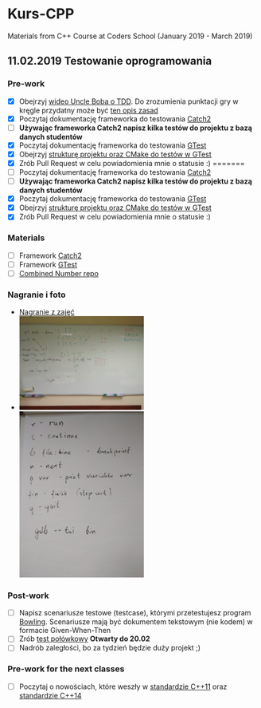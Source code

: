 # Kurs-CPP
Materials from C++ Course at Coders School (January 2019 - March 2019)

## 11.02.2019 Testowanie oprogramowania

### Pre-work 
- [X] Obejrzyj [wideo Uncle Boba o TDD](https://trello-attachments.s3.amazonaws.com/5b20ebcd819b419f2d65c274/5b5d70bf109bc670f6d8d10d/90fb5c9305b6e8092df116da1c845210/fm_CleanCode-E6-P2-540p.mp4). Do zrozumienia punktacji gry w kręgle przydatny może być [ten opis zasad](bowling.txt)
- [X] Poczytaj dokumentację frameworka do testowania [Catch2](https://github.com/catchorg/Catch2/blob/master/docs/tutorial.md)
- [ ] **Używając frameworka Catch2 napisz kilka testów do projektu z bazą danych studentów**
- [X] Poczytaj dokumentację frameworka do testowania [GTest](https://github.com/google/googletest/blob/master/googletest/docs/primer.md)
- [X] Obejrzyj [strukturę projektu oraz CMake do testów w GTest](https://github.com/LordLukin/CombinedNumber)
- [X] Zrób Pull Request w celu powiadomienia mnie o statusie :)
=======
- [ ] Poczytaj dokumentację frameworka do testowania [Catch2](https://github.com/catchorg/Catch2/blob/master/docs/tutorial.md)
- [ ] **Używając frameworka Catch2 napisz kilka testów do projektu z bazą danych studentów**
- [X] Poczytaj dokumentację frameworka do testowania [GTest](https://github.com/google/googletest/blob/master/googletest/docs/primer.md)
- [X] Obejrzyj [strukturę projektu oraz CMake do testów w GTest](https://github.com/LordLukin/CombinedNumber)
- [X] Zrób Pull Request w celu powiadomienia mnie o statusie :)

### Materials
- [ ] Framework [Catch2](https://github.com/catchorg/Catch2/blob/master/docs/tutorial.md)
- [ ] Framework [GTest](https://github.com/google/googletest/blob/master/googletest/docs/primer.md)
- [ ] [Combined Number repo](https://github.com/LordLukin/CombinedNumber)

### Nagranie i foto
- [Nagranie z zajęć](https://www.youtube.com/watch?v=i1S9VgMcyfA&feature=youtu.be)
- <img src="tdd.jpg" width="250px"> <img src="gdb.jpg" width="250px">

### Post-work
- [ ] Napisz scenariusze testowe (testcase), którymi przetestujesz program [Bowling](bowling.txt). Scenariusze mają być dokumentem tekstowym (nie kodem) w formacie Given-When-Then
- [ ] Zrób [test połówkowy](https://goo.gl/forms/MVSKwDMZYmJAq95W2) **Otwarty do 20.02**
- [ ] Nadrób zaległości, bo za tydzień będzie duży projekt ;)

### Pre-work for the next classes
- [ ] Poczytaj o nowościach, które weszły w [standardzie C++11](https://en.wikipedia.org/wiki/C%2B%2B11) oraz [standardzie C++14](https://en.wikipedia.org/wiki/C%2B%2B14)


